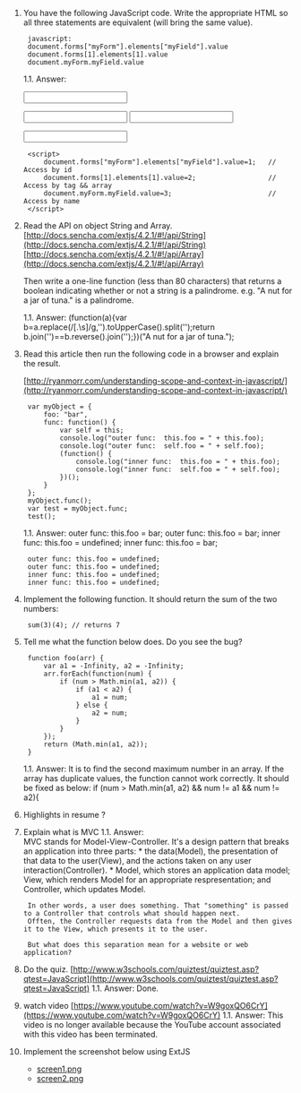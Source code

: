 1. You have the following JavaScript code. Write the appropriate HTML so all three statements are equivalent (will bring the same value).

		javascript:
		document.forms["myForm"].elements["myField"].value
		document.forms[1].elements[1].value
		document.myForm.myField.value
		
	1.1. Answer:
	<!DOCTYPE html>
	<html>
	<head></head>
	<body>
		<form name="myForm0" id="myForm">
			<input id="myField"/>
		</form>
		<form name="myForm1">
		    <input id="myField"/>
			<input id="myField1"/>
		</form>
		<form name="myForm">
		    <input id="myField"/>
		</form>

		<script>
    		document.forms["myForm"].elements["myField"].value=1;	// Access by id
    		document.forms[1].elements[1].value=2;					// Access by tag && array
    		document.myForm.myField.value=3;						// Access by name
		</script>
	</body>
	</html>

1. Read the API on object String and Array.
	[http://docs.sencha.com/extjs/4.2.1/#!/api/String](http://docs.sencha.com/extjs/4.2.1/#!/api/String)
	[http://docs.sencha.com/extjs/4.2.1/#!/api/Array](http://docs.sencha.com/extjs/4.2.1/#!/api/Array)

	Then write a one-line function (less than 80 characters) that returns a boolean indicating whether or not a string is a palindrome. e.g. "A nut for a jar of tuna." is a palindrome.
	
	1.1. Answer:
	(function(a){var b=a.replace(/[.\s]/g,'').toUpperCase().split('');return b.join('')==b.reverse().join('');})("A nut for a jar of tuna.");
	
	
1. Read this article then run the following code in a browser and explain the result. 

	[http://ryanmorr.com/understanding-scope-and-context-in-javascript/](http://ryanmorr.com/understanding-scope-and-context-in-javascript/)


		var myObject = {
			foo: "bar",
			func: function() {
				var self = this;
				console.log("outer func:  this.foo = " + this.foo);
				console.log("outer func:  self.foo = " + self.foo);
				(function() {
					console.log("inner func:  this.foo = " + this.foo);
					console.log("inner func:  self.foo = " + self.foo);
				})();
			}
		};
		myObject.func();
		var test = myObject.func;
		test();

	1.1. Answer:
		outer func: this.foo = bar;
		outer func: this.foo = bar;
		inner func: this.foo = undefined;
		inner func: this.foo = bar;
	
		outer func: this.foo = undefined;
		outer func: this.foo = undefined;
		inner func: this.foo = undefined;
		inner func: this.foo = undefined;

1. Implement the following function. It should return the sum of the two numbers:

		sum(3)(4); // returns 7

1. Tell me what the function below does. Do you see the bug?

		function foo(arr) {
			var a1 = -Infinity, a2 = -Infinity;
			arr.forEach(function(num) {
				if (num > Math.min(a1, a2)) {
					if (a1 < a2) {
						a1 = num;
					} else {
						a2 = num;
					}
				}
			});
			return (Math.min(a1, a2));
		}
	1.1. Answer:
		It is to find the second maximum number in an array.
		If the array has duplicate values, the function cannot work correctly.
		It should be fixed as below:
		if (num > Math.min(a1, a2) && num != a1 && num != a2){
		
1. Highlights in resume
	?
1. Explain what is MVC
	1.1. Answer:		
		MVC stands for Model-View-Controller. It's a design pattern that breaks an application into three parts:
		* the data(Model), the presentation of that data to the user(View), and the actions taken on any user interaction(Controller).
		* Model, which stores an application data model; View, which renders Model for an appropriate respresentation;
		and Controller, which updates Model.
		
		In other words, a user does something. That "something" is passed to a Controller that controls what should happen next.
		Offten, the Controller requests data from the Model and then gives it to the View, which presents it to the user. 
		
		But what does this separation mean for a website or web application?
		
			
1. Do the quiz. [http://www.w3schools.com/quiztest/quiztest.asp?qtest=JavaScript](http://www.w3schools.com/quiztest/quiztest.asp?qtest=JavaScript)
	1.1. Answer:
		Done.
1. watch video [https://www.youtube.com/watch?v=W9goxQO6CrY](https://www.youtube.com/watch?v=W9goxQO6CrY)
	1.1. Answer:
		This video is no longer available because the YouTube account associated with this video has been terminated.
1. Implement the screenshot below using ExtJS
	* [screen1.png](img/screen1.png)
	* [screen2.png](img/screen2.png)

